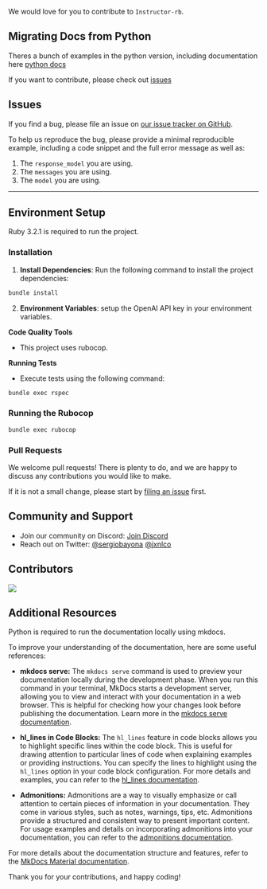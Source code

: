 We would love for you to contribute to `Instructor-rb`.

## Migrating Docs from Python

Theres a bunch of examples in the python version, including documentation here [python docs](https://useinstructor.com/examples/)

If you want to contribute, please check out [issues](https://github.com/instructor-ai/instructor-rb/issues)

## Issues

If you find a bug, please file an issue on [our issue tracker on GitHub](https://github.com/instructor-ai/instructor-rb/issues).

To help us reproduce the bug, please provide a minimal reproducible example, including a code snippet and the full error message as well as:

1. The `response_model` you are using.
2. The `messages` you are using.
3. The `model` you are using.

---

## Environment Setup

Ruby 3.2.1 is required to run the project.


### Installation

1. **Install Dependencies**:
   Run the following command to install the project dependencies:

```bash
bundle install
```

2. **Environment Variables**:
setup the OpenAI API key in your environment variables.

**Code Quality Tools**

- This project uses rubocop.

**Running Tests**

- Execute tests using the following command:

```bash
bundle exec rspec
```

### Running the Rubocop

```bash
bundle exec rubocop
```

### Pull Requests

We welcome pull requests! There is plenty to do, and we are happy to discuss any contributions you would like to make.

If it is not a small change, please start by [filing an issue](https://github.com/instructor-ai/instructor-rb/issues) first.


## Community and Support

- Join our community on Discord: [Join Discord](https://discord.gg/DWHZdqpNgz)
- Reach out on Twitter: [@sergiobayona](https://twitter.com/sergiobayona) [@jxnlco](https://twitter.com/jxnlco)

## Contributors

<a href="https://github.com/instructor-ai/instructor-rb/graphs/contributors">
  <img src="https://contrib.rocks/image?repo=instructor-ai/instructor-rb" />
</a>


## Additional Resources
Python is required to run the documentation locally using mkdocs.

To improve your understanding of the documentation, here are some useful references:

- **mkdocs serve:** The `mkdocs serve` command is used to preview your documentation locally during the development phase. When you run this command in your terminal, MkDocs starts a development server, allowing you to view and interact with your documentation in a web browser. This is helpful for checking how your changes look before publishing the documentation. Learn more in the [mkdocs serve documentation](https://www.mkdocs.org/commands/serve/).

- **hl_lines in Code Blocks:** The `hl_lines` feature in code blocks allows you to highlight specific lines within the code block. This is useful for drawing attention to particular lines of code when explaining examples or providing instructions. You can specify the lines to highlight using the `hl_lines` option in your code block configuration. For more details and examples, you can refer to the [hl_lines documentation](https://www.mkdocs.org/user-guide/writing-your-docs/#syntax-highlighting).

- **Admonitions:** Admonitions are a way to visually emphasize or call attention to certain pieces of information in your documentation. They come in various styles, such as notes, warnings, tips, etc. Admonitions provide a structured and consistent way to present important content. For usage examples and details on incorporating admonitions into your documentation, you can refer to the [admonitions documentation](https://www.mkdocs.org/user-guide/writing-your-docs/#admonitions).

For more details about the documentation structure and features, refer to the [MkDocs Material documentation](https://squidfunk.github.io/mkdocs-material/).
  
Thank you for your contributions, and happy coding!